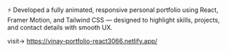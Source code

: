 ⚡ Developed a fully animated, responsive personal portfolio using React, Framer Motion, and Tailwind CSS — designed to highlight skills, projects, and contact details with smooth UX.

visit-> https://vinay-portfolio-react3066.netlify.app/
